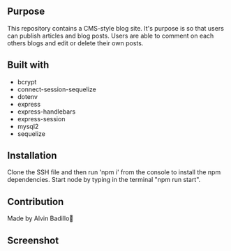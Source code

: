 ## Purpose
This repository contains a CMS-style blog site. It's purpose is so that users can publish articles and blog posts. Users are able to comment on each others blogs
and edit or delete their own posts.

## Built with
* bcrypt
* connect-session-sequelize
* dotenv
* express
* express-handlebars
* express-session
* mysql2
* sequelize

## Installation
Clone the SSH file and then run 'npm i' from the console to install the npm dependencies. Start node by typing in the terminal "npm run start".

## Contribution 
Made by Alvin Badillo🙉

## Screenshot


